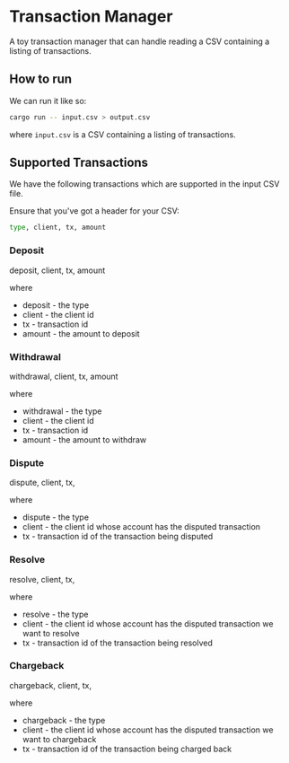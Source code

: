 # Transaction Manager

A toy transaction manager that can handle reading a CSV containing a listing of transactions.

## How to run

We can run it like so:

```bash
cargo run -- input.csv > output.csv
```

where `input.csv` is a CSV containing a listing of transactions.

## Supported Transactions

We have the following transactions which are supported in the input CSV file.

Ensure that you've got a header for your CSV:

```bash
type, client, tx, amount
```

### Deposit

deposit, client, tx, amount

where

* deposit - the type
* client - the client id
* tx - transaction id
* amount - the amount to deposit

### Withdrawal

withdrawal, client, tx, amount

where

* withdrawal - the type
* client - the client id
* tx - transaction id
* amount - the amount to withdraw

### Dispute

dispute, client, tx, 

where

* dispute - the type
* client - the client id whose account has the disputed transaction
* tx - transaction id of the transaction being disputed

### Resolve

resolve, client, tx, 

where

* resolve - the type
* client - the client id whose account has the disputed transaction we want to resolve
* tx - transaction id of the transaction being resolved

### Chargeback

chargeback, client, tx, 

where

* chargeback - the type
* client - the client id whose account has the disputed transaction we want to chargeback
* tx - transaction id of the transaction being charged back

